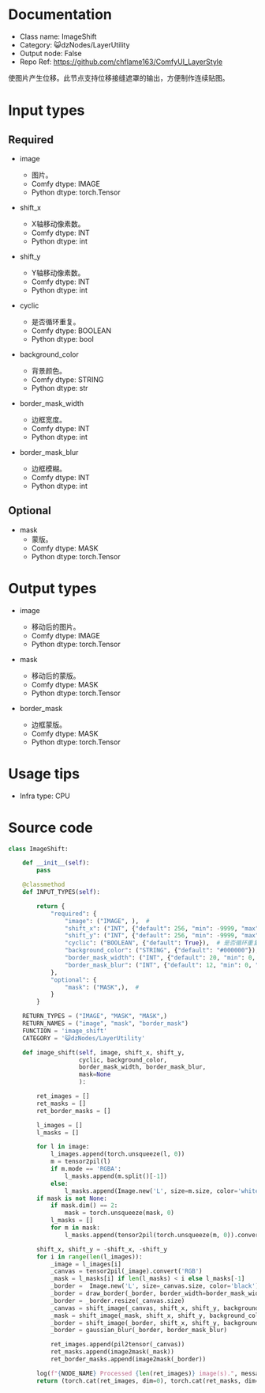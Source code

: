 # Documentation
- Class name: ImageShift
- Category: 😺dzNodes/LayerUtility
- Output node: False
- Repo Ref: https://github.com/chflame163/ComfyUI_LayerStyle

使图片产生位移。此节点支持位移接缝遮罩的输出，方便制作连续贴图。

# Input types

## Required

- image
    - 图片。
    - Comfy dtype: IMAGE
    - Python dtype: torch.Tensor

- shift_x
    - X轴移动像素数。
    - Comfy dtype: INT
    - Python dtype: int

- shift_y
    - Y轴移动像素数。
    - Comfy dtype: INT
    - Python dtype: int

- cyclic
    - 是否循环重复。
    - Comfy dtype: BOOLEAN
    - Python dtype: bool

- background_color
    - 背景颜色。
    - Comfy dtype: STRING
    - Python dtype: str

- border_mask_width
    - 边框宽度。
    - Comfy dtype: INT
    - Python dtype: int

- border_mask_blur
    - 边框模糊。
    - Comfy dtype: INT
    - Python dtype: int

## Optional

- mask
    - 蒙版。
    - Comfy dtype: MASK
    - Python dtype: torch.Tensor

# Output types

- image
    - 移动后的图片。
    - Comfy dtype: IMAGE
    - Python dtype: torch.Tensor

- mask
    - 移动后的蒙版。
    - Comfy dtype: MASK
    - Python dtype: torch.Tensor

- border_mask
    - 边框蒙版。
    - Comfy dtype: MASK
    - Python dtype: torch.Tensor

# Usage tips
- Infra type: CPU

# Source code
```python
class ImageShift:

    def __init__(self):
        pass

    @classmethod
    def INPUT_TYPES(self):

        return {
            "required": {
                "image": ("IMAGE", ),  #
                "shift_x": ("INT", {"default": 256, "min": -9999, "max": 9999, "step": 1}),
                "shift_y": ("INT", {"default": 256, "min": -9999, "max": 9999, "step": 1}),
                "cyclic": ("BOOLEAN", {"default": True}),  # 是否循环重复
                "background_color": ("STRING", {"default": "#000000"}),
                "border_mask_width": ("INT", {"default": 20, "min": 0, "max": 999, "step": 1}),
                "border_mask_blur": ("INT", {"default": 12, "min": 0, "max": 999, "step": 1}),
            },
            "optional": {
                "mask": ("MASK",),  #
            }
        }

    RETURN_TYPES = ("IMAGE", "MASK", "MASK",)
    RETURN_NAMES = ("image", "mask", "border_mask")
    FUNCTION = 'image_shift'
    CATEGORY = '😺dzNodes/LayerUtility'

    def image_shift(self, image, shift_x, shift_y,
                    cyclic, background_color,
                    border_mask_width, border_mask_blur,
                    mask=None
                    ):

        ret_images = []
        ret_masks = []
        ret_border_masks = []

        l_images = []
        l_masks = []

        for l in image:
            l_images.append(torch.unsqueeze(l, 0))
            m = tensor2pil(l)
            if m.mode == 'RGBA':
                l_masks.append(m.split()[-1])
            else:
                l_masks.append(Image.new('L', size=m.size, color='white'))
        if mask is not None:
            if mask.dim() == 2:
                mask = torch.unsqueeze(mask, 0)
            l_masks = []
            for m in mask:
                l_masks.append(tensor2pil(torch.unsqueeze(m, 0)).convert('L'))

        shift_x, shift_y = -shift_x, -shift_y
        for i in range(len(l_images)):
            _image = l_images[i]
            _canvas = tensor2pil(_image).convert('RGB')
            _mask = l_masks[i] if len(l_masks) < i else l_masks[-1]
            _border =  Image.new('L', size=_canvas.size, color='black')
            _border = draw_border(_border, border_width=border_mask_width, color='#FFFFFF')
            _border = _border.resize(_canvas.size)
            _canvas = shift_image(_canvas, shift_x, shift_y, background_color=background_color, cyclic=cyclic)
            _mask = shift_image(_mask, shift_x, shift_y, background_color='#000000', cyclic=cyclic)
            _border = shift_image(_border, shift_x, shift_y, background_color='#000000', cyclic=cyclic)
            _border = gaussian_blur(_border, border_mask_blur)

            ret_images.append(pil2tensor(_canvas))
            ret_masks.append(image2mask(_mask))
            ret_border_masks.append(image2mask(_border))

        log(f"{NODE_NAME} Processed {len(ret_images)} image(s).", message_type='finish')
        return (torch.cat(ret_images, dim=0), torch.cat(ret_masks, dim=0), torch.cat(ret_border_masks, dim=0),)
```